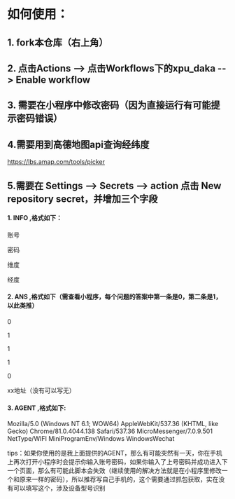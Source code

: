 # 如何使用：
## 1. fork本仓库（右上角）

## 2. 点击Actions --> 点击Workflows下的xpu_daka -- > Enable workflow

## 3. 需要在小程序中修改密码（因为直接运行有可能提示密码错误）

## 4.需要用到高德地图api查询经纬度
https://lbs.amap.com/tools/picker

## 5.需要在 Settings --> Secrets --> action 点击 New repository secret，并增加三个字段

#### 1. INFO ,格式如下：

账号

密码

维度

经度

#### 2. ANS ,格式如下（需查看小程序，每个问题的答案中第一条是0，第二条是1，以此类推）

0

1

1

1

0

xx地址（没有可以写无）

#### 3. AGENT ,格式如下:

Mozilla/5.0 (Windows NT 6.1; WOW64) AppleWebKit/537.36 (KHTML, like Gecko) Chrome/81.0.4044.138 Safari/537.36 MicroMessenger/7.0.9.501 NetType/WIFI MiniProgramEnv/Windows WindowsWechat


tips：如果你使用的是我上面提供的AGENT，那么有可能突然有一天，你在手机上再次打开小程序时会提示你输入账号密码，如果你输入了上号密码并成功进入下一个页面，那么有可能此脚本会失效（继续使用的解决方法就是在小程序里修改一个和原来一样的密码），所以推荐写自己手机的，这个需要通过抓包获取，实在没有可以填写这个，涉及设备型号识别
